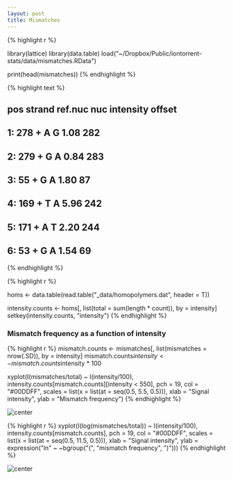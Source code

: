 ```yaml
---
layout: post
title: Mismatches
---
```



{% highlight r %}

library(lattice)
library(data.table)
load("~/Dropbox/Public/iontorrent-stats/data/mismatches.RData")

print(head(mismatches))
{% endhighlight %}



{% highlight text %}
##    pos strand ref.nuc nuc intensity offset
## 1: 278      +       A   G      1.08    282
## 2: 279      +       G   A      0.84    283
## 3:  55      +       G   A      1.80     87
## 4: 169      +       T   A      5.96    242
## 5: 171      +       A   T      2.20    244
## 6:  53      +       G   A      1.54     69
{% endhighlight %}



{% highlight r %}

homs <- data.table(read.table("_data/homopolymers.dat", header = T))

intensity.counts <- homs[, list(total = sum(length * count)), by = intensity]
setkey(intensity.counts, "intensity")
{% endhighlight %}


### Mismatch frequency as a function of intensity


{% highlight r %}
mismatch.counts <- mismatches[, list(mismatches = nrow(.SD)), by = intensity]
mismatch.counts$intensity <- mismatch.counts$intensity * 100

xyplot(I(mismatches/total) ~ I(intensity/100), intensity.counts[mismatch.counts][intensity < 
    550], pch = 19, col = "#00DDFF", scales = list(x = list(at = seq(0.5, 5.5, 
    0.5))), xlab = "Signal intensity", ylab = "Mismatch frequency")
{% endhighlight %}

![center](/iontorrent-stats/figures/2012-11-07-mismatches/mismatchfreq.png) 



{% highlight r %}
xyplot(I(log(mismatches/total)) ~ I(intensity/100), intensity.counts[mismatch.counts], 
    pch = 19, col = "#00DDFF", scales = list(x = list(at = seq(0.5, 11.5, 0.5))), 
    xlab = "Signal intensity", ylab = expression("ln" ~ ~bgroup("(", "mismatch frequency", 
        ")")))
{% endhighlight %}

![center](/iontorrent-stats/figures/2012-11-07-mismatches/logmismatchfreq.png) 

